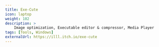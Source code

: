 ```yaml
---
title: Exe-Cute
icon: laptop
weight: 102
description: >
    Image optimization, Executable editor & compressor, Media Player
tags: [Tools, Windows]
externalUrl: https://illl.itch.io/exe-cute
---
```

